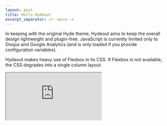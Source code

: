 ```yaml
---
layout: post
title: Hello Hydeout
excerpt_separator: <!--more-->
---
```


In keeping with the original Hyde theme, Hydeout aims to keep the overall design lightweight and plugin-free. JavaScript is currently limited only to Disqus and Google Analytics (and is only loaded if you provide configuration variables).

Hydeout makes heavy use of Flexbox in its CSS. If Flexbox is not available, the CSS degrades into a single column layout.

<!-- 4:3 aspect ratio -->
<div class="embed-responsive embed-responsive-4by3">
  <iframe class="embed-responsive-item" src="https://www.youtube.com/watch?v=l2Of1-d5E5o"></iframe>
</div>
